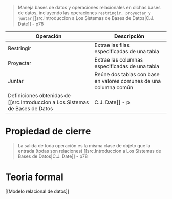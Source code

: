 >Maneja bases de datos y operaciones relacionales en dichas bases de datos, incluyendo las operaciones `restringir, proyectar y juntar`
>[[src.Introduccion a Los Sistemas de Bases de Datos|C.J. Date]] - p78

| Operación  | Descripción                                                       |
| ---------- | ----------------------------------------------------------------- |
| Restringir | Extrae las filas especificadas de una tabla                       |
| Proyectar  | Extrae las columnas especificadas de una tabla                    |
| Juntar     | Reúne dos tablas con base en valores comunes de una columna común |
Definiciones obtenidas de [[src.Introduccion a Los Sistemas de Bases de Datos|C.J. Date]] - p
# Propiedad de cierre
> La salida de toda operación es la misma clase de objeto que la entrada (todas son relaciones)
> [[src.Introduccion a Los Sistemas de Bases de Datos|C.J. Date]] - p78

# Teoria formal 
[[Modelo relacional de datos]]
